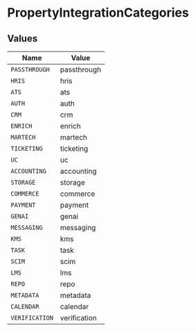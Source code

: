 # PropertyIntegrationCategories


## Values

| Name           | Value          |
| -------------- | -------------- |
| `PASSTHROUGH`  | passthrough    |
| `HRIS`         | hris           |
| `ATS`          | ats            |
| `AUTH`         | auth           |
| `CRM`          | crm            |
| `ENRICH`       | enrich         |
| `MARTECH`      | martech        |
| `TICKETING`    | ticketing      |
| `UC`           | uc             |
| `ACCOUNTING`   | accounting     |
| `STORAGE`      | storage        |
| `COMMERCE`     | commerce       |
| `PAYMENT`      | payment        |
| `GENAI`        | genai          |
| `MESSAGING`    | messaging      |
| `KMS`          | kms            |
| `TASK`         | task           |
| `SCIM`         | scim           |
| `LMS`          | lms            |
| `REPO`         | repo           |
| `METADATA`     | metadata       |
| `CALENDAR`     | calendar       |
| `VERIFICATION` | verification   |